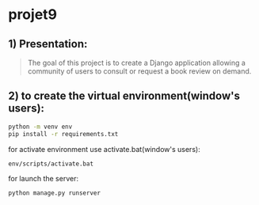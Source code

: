 # projet9

## 1) Presentation:

>The goal of this project is to create a Django application allowing a community of users to
consult or request a book review on demand.

## 2) to create the virtual environment(window's users):
```sh
python -m venv env
pip install -r requirements.txt
```
for activate environment use activate.bat(window's users):
```sh
env/scripts/activate.bat
```
for launch the server:
```sh
python manage.py runserver
